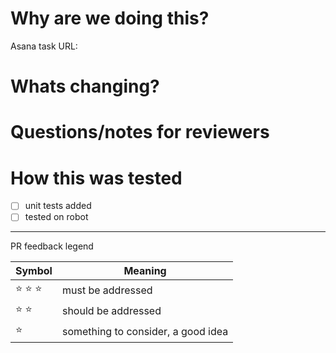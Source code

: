# Why are we doing this?

Asana task URL:

# Whats changing?

# Questions/notes for reviewers

# How this was tested
- [ ] unit tests added
- [ ] tested on robot

-----

PR feedback legend

 
| Symbol | Meaning                  |
|--------|--------------------------|
| :star: :star: :star:     | must be addressed                 |
| :star: :star:     | should be addressed        |
| :star:     | something to consider, a good idea                  |
